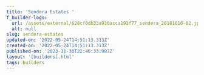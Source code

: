 ```yaml
---
title: 'Sendera Estates '
f_builder-logo:
  url: /assets/external/628cf0db33a930acca192f77_sendera_20181016-02.jpg
  alt: null
slug: sendera-estates
updated-on: '2022-05-24T14:51:13.313Z'
created-on: '2022-05-24T14:51:13.313Z'
published-on: '2023-11-30T22:40:33.987Z'
layout: '[builders].html'
tags: builders
---
```



